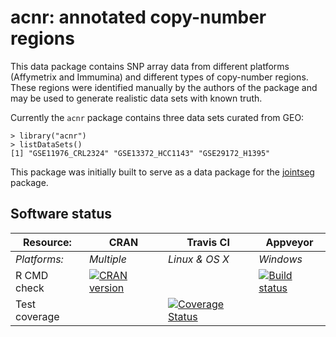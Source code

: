 # acnr: annotated copy-number regions

This data package contains SNP array data from different platforms (Affymetrix and Immumina) and different types of copy-number regions. These regions were identified manually by the authors of the package and may be used to generate realistic data sets with known truth.

Currently the `acnr` package  contains three data sets curated from GEO:

    > library("acnr")
    > listDataSets()
    [1] "GSE11976_CRL2324" "GSE13372_HCC1143" "GSE29172_H1395"  

This package was initially built to serve as a data package for the [jointseg](https://github.com/mpierrejean/jointseg) package.

## Software status

| Resource:     | CRAN        | Travis CI      | Appveyor         |
| ------------- | ------------------- | -------------- | ---------------- |
| _Platforms:_  | _Multiple_          | _Linux & OS X_ | _Windows_        |
| R CMD check   | <a href="https://cran.r-project.org/web/checks/check_results_acnr.html"><img border="0" src="http://www.r-pkg.org/badges/version/acnr" alt="CRAN version"></a> || <a href="https://travis-ci.org/mpierrejean/acnr"><img src="https://travis-ci.org/mpierrejean/acnr.svg" alt="Build status"></a> | <a href="https://ci.appveyor.com/project/mpierrejean/acnr"><img src="https://ci.appveyor.com/api/projects/status/github/mpierrejean/acnr?svg=true" alt="Build status"></a> |
| Test coverage | | <a href="https://codecov.io/gh/mpierrejean/acnr"><img src="https://codecov.io/gh/mpierrejean/acnr/branch/master/graph/badge.svg" alt="Coverage Status"/></a> | |
